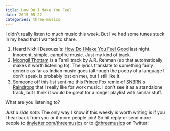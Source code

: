 ```yaml
---
title: How Do I Make You Feel
date: 2015-05-22
categories: three-musics
---
```


I didn't really listen to much music this week. But I've had some tunes stuck in my head that I wanted to share.

<ol>
	<li>Heard Nikhil Desouza's: <a href="https://soundcloud.com/nikhildsouza/how-do-i-make-you-feel-good">How Do I Make You Feel Good</a> last night. Innocent, simple, campfire music. Just my kind of track. </li>
	<li>
<a href="https://www.youtube.com/watch?v=EQ783EHQkng">Moongil Thottam</a> is a Tamil track by A.R. Rehman (so that automatically makes it worth listening to). The lyrics translate to something fairly generic as far as Indian music goes (although the poetry of a language I don't speak is probably lost on me), but I still like it. </li>
	<li>Someone off this list sent me this <a href="https://soundcloud.com/princefoxmusic/raindrops-feat-kerli-prince-fox-remix">Prince Fox remix of SNBRN's Raindrops</a> that I really like for work music. I don't see it as a standalone track, but I think it would be great for a longer playlist with similar stuff. </li>
</ol>

What are you listening to?

<em>Just a side note</em>: The only way I know if this weekly is worth writing is if you I hear back from you or if more people join! So hit reply or send more people to <a href="http://tinyletter.com/threemusics">tinyletter.com/threemusics</a> or to <a href="http://twitter.com/threemusics">@threemusics</a> on Twitter!
